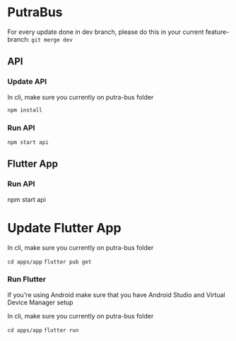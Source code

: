 # PutraBus

For every update done in dev branch, please do this in your current feature-branch:
`git merge dev`

## API

### Update API
In cli, make sure you currently on putra-bus folder

`npm install`

### Run API
`npm start api`

## Flutter App
### Run API
npm start api

# Update Flutter App
In cli, make sure you currently on putra-bus folder

`cd apps/app`
`flutter pub get`

### Run Flutter
If you're using Android make sure that you have Android Studio and Virtual Device Manager setup

In cli, make sure you currently on putra-bus folder

`cd apps/app`
`flutter run`